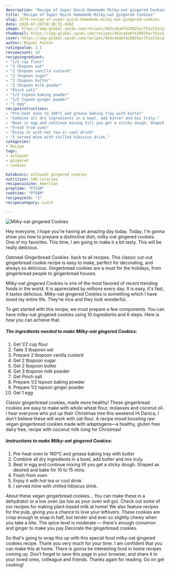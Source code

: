 ```yaml
---
description: "Recipe of Super Quick Homemade Milky-oat gingered Cookies"
title: "Recipe of Super Quick Homemade Milky-oat gingered Cookies"
slug: 3274-recipe-of-super-quick-homemade-milky-oat-gingered-cookies
date: 2020-07-24T10:30:31.418Z
image: https://img-global.cpcdn.com/recipes/483ca6a6f428825e/751x532cq70/milky-oat-gingered-cookies-recipe-main-photo.jpg
thumbnail: https://img-global.cpcdn.com/recipes/483ca6a6f428825e/751x532cq70/milky-oat-gingered-cookies-recipe-main-photo.jpg
cover: https://img-global.cpcdn.com/recipes/483ca6a6f428825e/751x532cq70/milky-oat-gingered-cookies-recipe-main-photo.jpg
author: Miguel Foster
ratingvalue: 3.1
reviewcount: 14
recipeingredient:
- "1/2 cup flour"
- "3 tbspoon oat"
- "2 tbspoon vanilla custard"
- "2 tbspoon sugar"
- "2 tbspoon butter"
- "3 tbspoon milk powder"
- "Pinch salt"
- "1/2 tspoon baking powder"
- "1/2 tspoon ginger powder"
- "1 egg"
recipeinstructions:
- "Pre-heat oven to 160°C and grease baking tray with butter"
- "Combine all dry ingredients in a bowl, add butter and mix truly."
- "Beat in egg and continue mixing till you get a sticky dough. Shaped as desired and bake for 10 to 15 mins."
- "Fresh from oven"
- "Enjoy it with hot tea or cool drink"
- "I served mine with chilled hibiscus drink."
categories:
- Recipe
tags:
- milkyoat
- gingered
- cookies

katakunci: milkyoat gingered cookies 
nutrition: 146 calories
recipecuisine: American
preptime: "PT25M"
cooktime: "PT56M"
recipeyield: "1"
recipecategory: Lunch

---
```



![Milky-oat gingered Cookies](https://img-global.cpcdn.com/recipes/483ca6a6f428825e/751x532cq70/milky-oat-gingered-cookies-recipe-main-photo.jpg)

Hey everyone, I hope you're having an amazing day today. Today, I'm gonna show you how to prepare a distinctive dish, milky-oat gingered cookies. One of my favorites. This time, I am going to make it a bit tasty. This will be really delicious.

Oatmeal Gingerbread Cookies. back to all recipes. This classic cut-out gingerbread cookie recipe is easy to make, perfect for decorating, and always so delicious. Gingerbread cookies are a must for the holidays, from gingerbread people to gingerbread houses.

Milky-oat gingered Cookies is one of the most favored of recent trending foods in the world. It is appreciated by millions every day. It is easy, it's fast, it tastes delicious. Milky-oat gingered Cookies is something which I have loved my entire life. They're nice and they look wonderful.


To get started with this recipe, we must prepare a few components. You can have milky-oat gingered cookies using 10 ingredients and 6 steps. Here is how you can achieve that.

<!--inarticleads1-->

##### The ingredients needed to make Milky-oat gingered Cookies:

1. Get 1/2 cup flour
1. Take 3 tbspoon oat
1. Prepare 2 tbspoon vanilla custard
1. Get 2 tbspoon sugar
1. Get 2 tbspoon butter
1. Get 3 tbspoon milk powder
1. Get Pinch salt
1. Prepare 1/2 tspoon baking powder
1. Prepare 1/2 tspoon ginger powder
1. Get 1 egg


Classic gingerbread cookies, made more healthy! These gingerbread cookies are easy to make with whole wheat flour, molasses and coconut oil. I hear everyone who put up their Christmas tree this weekend Hi Danica, I don&#39;t believe these will work with oat flour. A recipe mood boosting raw vegan gingerbread cookies made with adaptogens—a healthy, gluten free dairy free, recipe with coconut milk icing for Christmas! 

<!--inarticleads2-->

##### Instructions to make Milky-oat gingered Cookies:

1. Pre-heat oven to 160°C and grease baking tray with butter
1. Combine all dry ingredients in a bowl, add butter and mix truly.
1. Beat in egg and continue mixing till you get a sticky dough. Shaped as desired and bake for 10 to 15 mins.
1. Fresh from oven
1. Enjoy it with hot tea or cool drink
1. I served mine with chilled hibiscus drink.


About these vegan gingerbread cookies… You can make these in a dehydrator or a low oven (as low as your oven will go). Check out some of our recipes for making plant-based milk at home! We also feature recipes for the pulp, giving you a chance to love your leftovers. These cookies are crisp enough to snap in half, but tender and ever so slightly chewy when you take a bite. The spice level is moderate — there&#39;s enough cinnamon and ginger to make you pay Decorate the gingerbread cookies. 

So that's going to wrap this up with this special food milky-oat gingered cookies recipe. Thank you very much for your time. I am confident that you can make this at home. There is gonna be interesting food in home recipes coming up. Don't forget to save this page in your browser, and share it to your loved ones, colleague and friends. Thanks again for reading. Go on get cooking!
